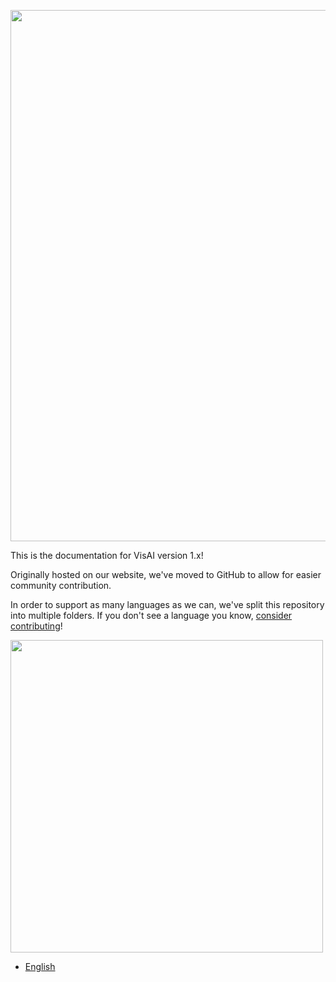 <img src="https://github.com/Official-VisAI/v1-documentation/blob/main/en/src/Images/General/An%20Overview.png" width=850></img>

This is the documentation for VisAI version 1.x!

Originally hosted on our website, we've moved to GitHub to allow for easier community contribution. 

In order to support as many languages as we can, we've split this repository into multiple folders. If you don't see a language you know, [consider contributing](https://github.com/Official-VisAI/v1-documentation/wiki/Portal:Contribution-Guide)!

<img src="https://github.com/Official-VisAI/v1-documentation/blob/main/en/src/Images/General/Languages.png" width=500></img>
* [English](https://github.com/Official-VisAI/v1-documentation/wiki/Portal:Home)

